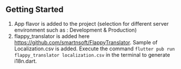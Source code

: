 ## Getting Started

1. App flavor is added to the project (selection for different server environment such as : Development & Production)
2. flappy_translator is added here https://github.com/smartnsoft/FlappyTranslator. Sample of Localization.csv is added. Execute the command ```flutter pub run flappy_translator localization.csv``` in the terminal to generate i18n.dart.
